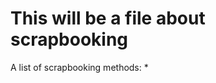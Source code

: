 This will be a file about scrapbooking
======================================

A list of scrapbooking methods:
*
